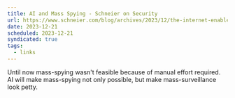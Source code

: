 ```yaml
---
title: AI and Mass Spying - Schneier on Security
url: https://www.schneier.com/blog/archives/2023/12/the-internet-enabled-mass-surveillance-ai-will-enable-mass-spying.html
date: 2023-12-21
scheduled: 2023-12-21
syndicated: true
tags:
  - links
---
```


Until now mass-spying wasn't feasible because of manual effort required. AI will make mass-spying not only possible, but make mass-surveillance look petty.
